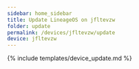 ```yaml
---
sidebar: home_sidebar
title: Update LineageOS on jfltevzw
folder: update
permalink: /devices/jfltevzw/update
device: jfltevzw
---
```

{% include templates/device_update.md %}

